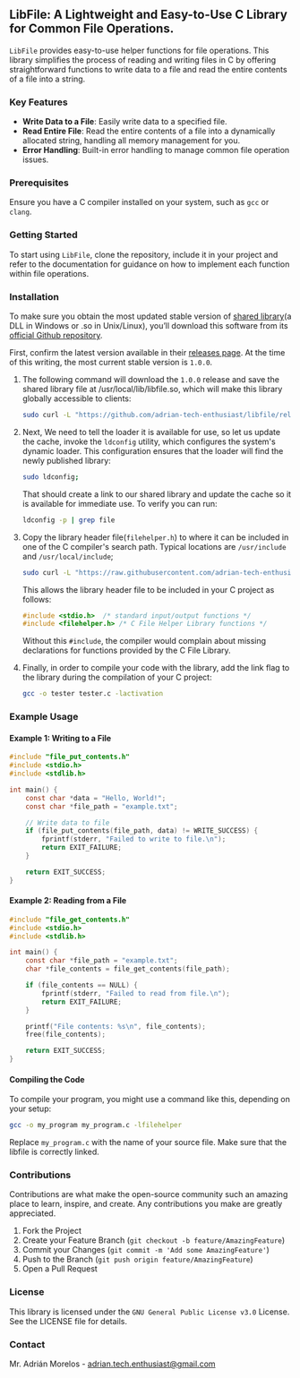 ## LibFile: A Lightweight and Easy-to-Use C Library for Common File Operations.

`LibFile` provides easy-to-use helper functions for file operations. This library simplifies the process of reading and writing files in C by offering straightforward functions to write data to a file and read the entire contents of a file into a string.

### Key Features

- **Write Data to a File**: Easily write data to a specified file.
- **Read Entire File**: Read the entire contents of a file into a dynamically allocated string, handling all memory management for you.
- **Error Handling**: Built-in error handling to manage common file operation issues.


### Prerequisites

Ensure you have a C compiler installed on your system, such as `gcc` or `clang`.

### Getting Started

To start using `LibFile`, clone the repository, include it in your project and refer to the documentation for
guidance on how to implement each function within file operations.

### Installation

To make sure you obtain the most updated stable version
of [shared library](https://en.wikipedia.org/wiki/Library_(computing)#Shared_libraries)(a DLL in Windows or .so in
Unix/Linux), you’ll download this software from
its [official Github repository](https://github.com/adrian-tech-enthusiast/libfile).

First, confirm the latest version available in
their [releases page](https://github.com/adrian-tech-enthusiast/libfile/releases). At the time of this writing,
the most current stable version is `1.0.0`.

1. The following command will download the `1.0.0` release and save the shared library file at
   /usr/local/lib/libfile.so, which will make this library globally accessible to clients:

    ```bash
    sudo curl -L "https://github.com/adrian-tech-enthusiast/libfile/releases/download/v1.0.0/libfile.so" -o /usr/local/lib/libfile.so
    ```

2. Next, We need to tell the loader it is available for use, so let us update the cache, invoke the `ldconfig` utility,
   which configures the system's dynamic loader. This configuration ensures that the loader will find the newly
   published library:

    ```bash
    sudo ldconfig;
    ```

   That should create a link to our shared library and update the cache so it is available for immediate use. To verify
   you can run:

    ```bash
    ldconfig -p | grep file
    ```

3. Copy the library header file(`filehelper.h`) to where it can be included in one of the C compiler's search path.
   Typical locations are `/usr/include` and `/usr/local/include`;

    ```bash
    sudo curl -L "https://raw.githubusercontent.com/adrian-tech-enthusiast/libfile/v1.0.0/include/filehelper.h" -o /usr/local/include/filehelper.h;
    ```

   This allows the library header file to be included in your C project as follows:

    ```c
    #include <stdio.h>  /* standard input/output functions */
    #include <filehelper.h> /* C File Helper Library functions */
    ```
   Without this `#include`, the compiler would complain about missing declarations for functions provided by the C
   File Library.

4. Finally, in order to compile your code with the library, add the link flag to the library during the compilation of
   your C project:

    ```bash
    gcc -o tester tester.c -lactivation
    ```

### Example Usage

#### Example 1: Writing to a File

```c
#include "file_put_contents.h"
#include <stdio.h>
#include <stdlib.h>

int main() {
    const char *data = "Hello, World!";
    const char *file_path = "example.txt";

    // Write data to file
    if (file_put_contents(file_path, data) != WRITE_SUCCESS) {
        fprintf(stderr, "Failed to write to file.\n");
        return EXIT_FAILURE;
    }

    return EXIT_SUCCESS;
}
```

#### Example 2: Reading from a File

```c
#include "file_get_contents.h"
#include <stdio.h>
#include <stdlib.h>

int main() {
    const char *file_path = "example.txt";
    char *file_contents = file_get_contents(file_path);

    if (file_contents == NULL) {
        fprintf(stderr, "Failed to read from file.\n");
        return EXIT_FAILURE;
    }

    printf("File contents: %s\n", file_contents);
    free(file_contents);

    return EXIT_SUCCESS;
}
```

#### Compiling the Code

To compile your program, you might use a command like this, depending on your setup:

```bash
gcc -o my_program my_program.c -lfilehelper
```

Replace `my_program.c` with the name of your source file. Make sure that the libfile is correctly linked.

### Contributions

Contributions are what make the open-source community such an amazing place to learn, inspire, and create. Any
contributions you make are greatly appreciated.

1. Fork the Project
2. Create your Feature Branch (`git checkout -b feature/AmazingFeature`)
3. Commit your Changes (`git commit -m 'Add some AmazingFeature'`)
4. Push to the Branch (`git push origin feature/AmazingFeature`)
5. Open a Pull Request

### License

This library is licensed under the `GNU General Public License v3.0` License. See the LICENSE file for details.

### Contact

Mr. Adrián Morelos - adrian.tech.enthusiast@gmail.com